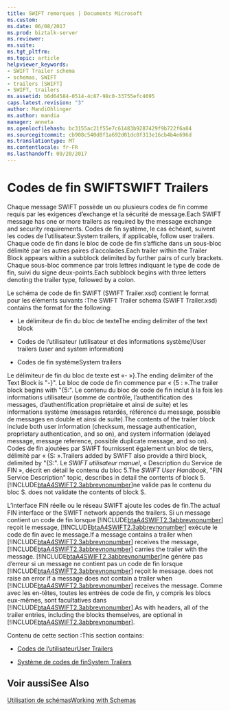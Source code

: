 ```yaml
---
title: SWIFT remorques | Documents Microsoft
ms.custom: 
ms.date: 06/08/2017
ms.prod: biztalk-server
ms.reviewer: 
ms.suite: 
ms.tgt_pltfrm: 
ms.topic: article
helpviewer_keywords:
- SWIFT Trailer schema
- schemas, SWIFT
- trailers [SWIFT]
- SWIFT, trailers
ms.assetid: b6d64584-0514-4c87-98c0-33755efc4695
caps.latest.revision: "3"
author: MandiOhlinger
ms.author: mandia
manager: anneta
ms.openlocfilehash: bc3155ac21f55e7c61483b9287429f9b722f6a84
ms.sourcegitcommit: cb908c540d8f1a692d01dc8f313e16cb4b4e696d
ms.translationtype: MT
ms.contentlocale: fr-FR
ms.lasthandoff: 09/20/2017
---
```

# <a name="swift-trailers"></a><span data-ttu-id="3c2e0-102">Codes de fin SWIFT</span><span class="sxs-lookup"><span data-stu-id="3c2e0-102">SWIFT Trailers</span></span>
<span data-ttu-id="3c2e0-103">Chaque message SWIFT possède un ou plusieurs codes de fin comme requis par les exigences d’exchange et la sécurité de message.</span><span class="sxs-lookup"><span data-stu-id="3c2e0-103">Each SWIFT message has one or more trailers as required by the message exchange and security requirements.</span></span> <span data-ttu-id="3c2e0-104">Codes de fin système, le cas échéant, suivent les codes de l’utilisateur.</span><span class="sxs-lookup"><span data-stu-id="3c2e0-104">System trailers, if applicable, follow user trailers.</span></span> <span data-ttu-id="3c2e0-105">Chaque code de fin dans le bloc de code de fin s’affiche dans un sous-bloc délimité par les autres paires d’accolades.</span><span class="sxs-lookup"><span data-stu-id="3c2e0-105">Each trailer within the Trailer Block appears within a subblock delimited by further pairs of curly brackets.</span></span> <span data-ttu-id="3c2e0-106">Chaque sous-bloc commence par trois lettres indiquant le type de code de fin, suivi du signe deux-points.</span><span class="sxs-lookup"><span data-stu-id="3c2e0-106">Each subblock begins with three letters denoting the trailer type, followed by a colon.</span></span>  
  
 <span data-ttu-id="3c2e0-107">Le schéma de code de fin SWIFT (SWIFT Trailer.xsd) contient le format pour les éléments suivants :</span><span class="sxs-lookup"><span data-stu-id="3c2e0-107">The SWIFT Trailer schema (SWIFT Trailer.xsd) contains the format for the following:</span></span>  
  
-   <span data-ttu-id="3c2e0-108">Le délimiteur de fin du bloc de texte</span><span class="sxs-lookup"><span data-stu-id="3c2e0-108">The ending delimiter of the text block</span></span>  
  
-   <span data-ttu-id="3c2e0-109">Codes de l’utilisateur (utilisateur et des informations système)</span><span class="sxs-lookup"><span data-stu-id="3c2e0-109">User trailers (user and system information)</span></span>  
  
-   <span data-ttu-id="3c2e0-110">Codes de fin système</span><span class="sxs-lookup"><span data-stu-id="3c2e0-110">System trailers</span></span>  
  
 <span data-ttu-id="3c2e0-111">Le délimiteur de fin du bloc de texte est «- »}.</span><span class="sxs-lookup"><span data-stu-id="3c2e0-111">The ending delimiter of the Text Block is "-}".</span></span> <span data-ttu-id="3c2e0-112">Le bloc de code de fin commence par « {5 : ».</span><span class="sxs-lookup"><span data-stu-id="3c2e0-112">The trailer block begins with "{5:".</span></span> <span data-ttu-id="3c2e0-113">Le contenu du bloc de code de fin inclut à la fois les informations utilisateur (somme de contrôle, l’authentification des messages, d’authentification propriétaire et ainsi de suite) et les informations système (messages retardés, référence du message, possible de messages en double et ainsi de suite).</span><span class="sxs-lookup"><span data-stu-id="3c2e0-113">The contents of the trailer block include both user information (checksum, message authentication, proprietary authentication, and so on), and system information (delayed message, message reference, possible duplicate message, and so on).</span></span> <span data-ttu-id="3c2e0-114">Codes de fin ajoutées par SWIFT fournissent également un bloc de tiers, délimité par « {S: ».</span><span class="sxs-lookup"><span data-stu-id="3c2e0-114">Trailers added by SWIFT also provide a third block, delimited by "{S:".</span></span> <span data-ttu-id="3c2e0-115">Le *SWIFT utilisateur manuel*, « Description du Service de FIN », décrit en détail le contenu du bloc 5.</span><span class="sxs-lookup"><span data-stu-id="3c2e0-115">The *SWIFT User Handbook*, "FIN Service Description" topic, describes in detail the contents of block 5.</span></span> [!INCLUDE[btaA4SWIFT2.3abbrevnonumber](../../includes/btaa4swift2-3abbrevnonumber-md.md)]<span data-ttu-id="3c2e0-116">ne valide pas le contenu du bloc S.</span><span class="sxs-lookup"><span data-stu-id="3c2e0-116"> does not validate the contents of block S.</span></span>  
  
 <span data-ttu-id="3c2e0-117">L’interface FIN réelle ou le réseau SWIFT ajoute les codes de fin.</span><span class="sxs-lookup"><span data-stu-id="3c2e0-117">The actual FIN interface or the SWIFT network appends the trailers.</span></span> <span data-ttu-id="3c2e0-118">Si un message contient un code de fin lorsque [!INCLUDE[btaA4SWIFT2.3abbrevnonumber](../../includes/btaa4swift2-3abbrevnonumber-md.md)] reçoit le message, [!INCLUDE[btaA4SWIFT2.3abbrevnonumber](../../includes/btaa4swift2-3abbrevnonumber-md.md)] exécute le code de fin avec le message.</span><span class="sxs-lookup"><span data-stu-id="3c2e0-118">If a message contains a trailer when [!INCLUDE[btaA4SWIFT2.3abbrevnonumber](../../includes/btaa4swift2-3abbrevnonumber-md.md)] receives the message, [!INCLUDE[btaA4SWIFT2.3abbrevnonumber](../../includes/btaa4swift2-3abbrevnonumber-md.md)] carries the trailer with the message.</span></span> [!INCLUDE[btaA4SWIFT2.3abbrevnonumber](../../includes/btaa4swift2-3abbrevnonumber-md.md)]<span data-ttu-id="3c2e0-119">ne génère pas d’erreur si un message ne contient pas un code de fin lorsque [!INCLUDE[btaA4SWIFT2.3abbrevnonumber](../../includes/btaa4swift2-3abbrevnonumber-md.md)] reçoit le message.</span><span class="sxs-lookup"><span data-stu-id="3c2e0-119"> does not raise an error if a message does not contain a trailer when [!INCLUDE[btaA4SWIFT2.3abbrevnonumber](../../includes/btaa4swift2-3abbrevnonumber-md.md)] receives the message.</span></span> <span data-ttu-id="3c2e0-120">Comme avec les en-têtes, toutes les entrées de code de fin, y compris les blocs eux-mêmes, sont facultatives dans [!INCLUDE[btaA4SWIFT2.3abbrevnonumber](../../includes/btaa4swift2-3abbrevnonumber-md.md)].</span><span class="sxs-lookup"><span data-stu-id="3c2e0-120">As with headers, all of the trailer entries, including the blocks themselves, are optional in [!INCLUDE[btaA4SWIFT2.3abbrevnonumber](../../includes/btaa4swift2-3abbrevnonumber-md.md)].</span></span>  
  
 <span data-ttu-id="3c2e0-121">Contenu de cette section :</span><span class="sxs-lookup"><span data-stu-id="3c2e0-121">This section contains:</span></span>  
  
-   [<span data-ttu-id="3c2e0-122">Codes de l’utilisateur</span><span class="sxs-lookup"><span data-stu-id="3c2e0-122">User Trailers</span></span>](../../adapters-and-accelerators/accelerator-swift/user-trailers.md)  
  
-   [<span data-ttu-id="3c2e0-123">Système de codes de fin</span><span class="sxs-lookup"><span data-stu-id="3c2e0-123">System Trailers</span></span>](../../adapters-and-accelerators/accelerator-swift/system-trailers.md)  
  
## <a name="see-also"></a><span data-ttu-id="3c2e0-124">Voir aussi</span><span class="sxs-lookup"><span data-stu-id="3c2e0-124">See Also</span></span>  
 [<span data-ttu-id="3c2e0-125">Utilisation de schémas</span><span class="sxs-lookup"><span data-stu-id="3c2e0-125">Working with Schemas</span></span>](../../adapters-and-accelerators/accelerator-swift/working-with-schemas.md)